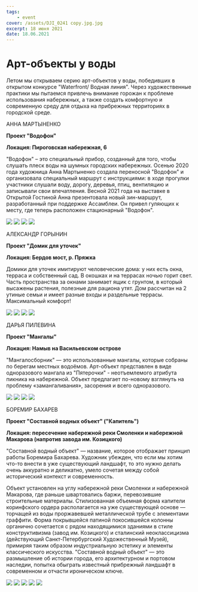 ```yaml
---
tags:
    - event
cover: /assets/DJI_0241 copy.jpg.jpg
excerpt: 18 июня 2021
date: 18.06.2021
---
```


# Арт-объекты у воды

Летом мы открываем серию арт-объектов у воды, победивших в открытом конкурсе "Waterfront/ Водная линия". Через художественные практики мы пытаемся привлечь внимание горожан к проблеме использования набережных, а также создать комфортную и современную среду для 
отдыха на прибрежных территориях в городской среде.

АННА МАРТЫНЕНКО

**Проект "Водофон"**

**Локация: Пироговская набережная, 6**

"Водофон" – это специальный прибор, созданный для того, чтобы слушать плеск воды на шумных городских набережных. Осенью 2020 года художница Анна Мартыненко 
создала переносной "Водофон" и организовала специальный маршрут с инструкциями: в ходе прогулки участники слушали воду, дорогу, деревья, птиц, вентиляцию и 
записывали свои впечатления.  Весной 2021 года на выставке в Открытой Гостиной Анна презентовала новый зин-маршрут, разработанный при поддержке Ассамблеи. 
Он привел гуляющих к месту, где теперь расположен стационарный "Водофон".

<Carousel>
<img src="/assets/_DSC7577 copy.jpg"/>
<img src="/assets/DJI_0227 copy.jpg"/>
<img src="/assets/_DSC7584 copy.jpg"/>
<img src="/assets/DJI_0210 copy.jpg"/>
</Carousel>

АЛЕКСАНДР ГОРЫНИН

**Проект "Домик для уточек"**

**Локация: Бердов мост, р. Пряжка**

Домики для уточек имитируют человеческие дома: у них есть окна, терраса и собственный сад. В окошках и на террасах ночью горит свет. Часть пространства за окнами 
занимает ящик с грунтом, в который высажены растения, полезные для рациона утят. Дом рассчитан на 2 утиные семьи и имеет разные входы и раздельные террасы. 
Максимальный комфорт!

<Carousel>
<img src="/assets/_DSC7588 copy.jpg"/>
<img src="/assets/DJI_0251 copy.jpg.jpg"/>
<img src="/assets/DJI_0254 copy.jpg.jpg"/>
<img src="/assets/DJI_0245 copy.jpg.jpg"/>
</Carousel>


ДАРЬЯ ПИЛЕВИНА

**Проект "Мангалы"**

**Локация: Намыв на Васильевском острове**

"Мангалосборник" — это использованные мангалы, которые собраны по берегам местных водоёмов. Арт-объект представлен в виде одноразового мангала из "Пятерочки" - 
неотъемлемого атрибута пикника на набережной. Объект предлагает по-новому взглянуть на проблему «замангаливания», засорения и всего одноразового. 

<Carousel>
<img src="/assets/DJI_0266 copy.jpg"/>
<img src="/assets/DJI_0268 copy.jpg"/>
<img src="/assets/DJI_0272 copy.jpg"/>
<img src="/assets/DJI_0275 copy.jpg"/>
</Carousel>

БОРЕМИР БАХАРЕВ

**Проект "Составной водных объект" ("Капитель")**

**Локация: пересечение набережной реки Смоленки и набережной Макарова (напротив завода им. Козицкого)**
 
"Составной водный объект" — название, которое отображает принцип работы Боремира Бахарева. Художник убежден, что если мы хотим что-то внести в уже существующий ландшафт, то это нужно делать очень аккуратно и деликатно, умело сочетая между собой исторический контекст и современность. 
 
Объект установлен на углу набережной реки Смоленки и набережной Макарова, где раньше швартовались баржи, перевозившие строительные материалы. Стилизованная объемная форма капители коринфского ордера располагается на уже существующей основе — торчащей из воды проржавевшей металлической трубе с элементами граффити. Форма покрывшейся патиной покосившейся колонны органично сочетается с рядом находящимися зданиями в стиле конструктивизма (завод им. Козицкого) и сталинский неоклассицизма (действующий Санкт-Петербургский Художественный Музей), примиряя таким образом индустриальную эстетику и элементы классического искусства.  "Составной водный объект" — это размышление об истории города, его архитектурном и портовом наследии, попытка обыграть известный прибрежный ландшафт в современном и отчасти ироническом ключе.

<Carousel>
<img src="/assets/DJI_0361 copy.jpg"/>
<img src="/assets/DJI_0341 copy.jpg"/>
<img src="/assets/DJI_0381 copy.jpg"/>
<img src="/assets/DJI_0371 copy.jpg"/>
<img src="/assets/DJI_0330 copy.jpg"/>
</Carousel>



